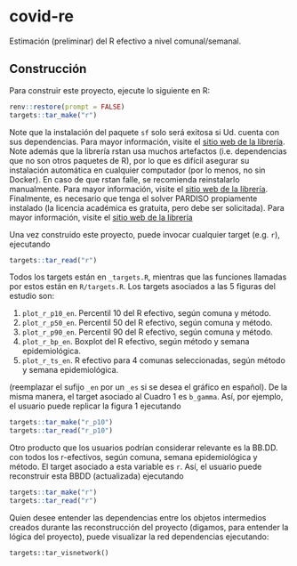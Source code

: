 # covid-re

Estimación (preliminar) del R efectivo a nivel comunal/semanal.

## Construcción

Para construir este proyecto, ejecute lo siguiente en R:

```r
renv::restore(prompt = FALSE)
targets::tar_make("r")
```

Note que la instalación del paquete `sf` solo será exitosa si Ud. cuenta con sus dependencias. Para mayor información, visite el [sitio web de la librería](https://r-spatial.github.io/sf/). Note además que la librería rstan usa muchos artefactos (i.e. dependencias que no son otros paquetes de R), por lo que es difícil asegurar su instalación automática en cualquier computador (por lo menos, no sin Docker). En caso de que rstan falle, se recomienda reinstalarlo manualmente. Para mayor información, visite el [sitio web de la librería](https://mc-stan.org/users/interfaces/rstan). Finalmente, es necesario que tenga el solver PARDISO propiamente instalado (la licencia académica es gratuita, pero debe ser solicitada). Para mayor información, visite el [sitio web de la librería](https://www.pardiso-project.org/)

Una vez construido este proyecto, puede invocar cualquier target (e.g. `r`), ejecutando

```r
targets::tar_read("r")
```

Todos los targets están en `_targets.R`, mientras que las funciones llamadas por estos están en `R/targets.R`. Los targets asociados a las 5 figuras del estudio son:

  1. `plot_r_p10_en`. Percentil 10 del R efectivo, según comuna y método.
  2. `plot_r_p50_en`. Percentil 50 del R efectivo, según comuna y método.
  3. `plot_r_p90_en`. Percentil 90 del R efectivo, según comuna y método.
  4. `plot_r_bp_en`. Boxplot del R efectivo, según método y semana epidemiológica.
  5. `plot_r_ts_en`. R efectivo para 4 comunas seleccionadas, según método y semana epidemiológica.

(reemplazar el sufijo `_en` por un `_es` si se desea el gráfico en español). De la misma manera, el target asociado al Cuadro 1 es `b_gamma`. Así, por ejemplo, el usuario puede replicar la figura 1 ejecutando

```r
targets::tar_make("r_p10")
targets::tar_read("r_p10")
```

Otro producto que los usuarios podrían considerar relevante es la BB.DD. con todos los r-efectivos, según comuna, semana epidemiológica y método. El target asociado a esta variable es `r`. Así, el usuario puede reconstruir esta BBDD (actualizada) ejecutando
```r
targets::tar_make("r")
targets::tar_read("r")
```

Quien desee entender las dependencias entre los objetos intermedios creados durante las reconstrucción del proyecto (digamos, para entender la lógica del proyecto), puede visualizar la red dependencias ejecutando:

```
targets::tar_visnetwork()
``` 
